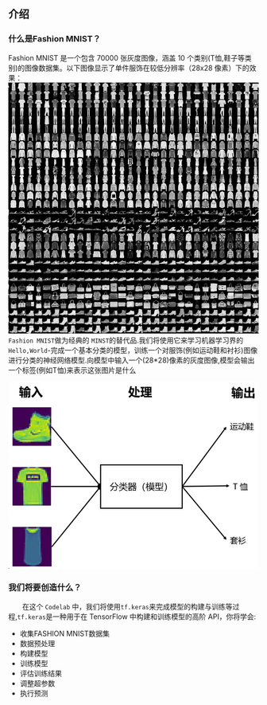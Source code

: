 ## 介绍
### 什么是Fashion MNIST？
Fashion MNIST 是一个包含 70000 张灰度图像，涵盖 10 个类别(T恤,鞋子等类别)的图像数据集。以下图像显示了单件服饰在较低分辨率（28x28 像素）下的效果：
![](./_image/2020-01-27-21-38-11.jpg)
`Fashion MNIST`做为经典的 `MINST`的替代品.我们将使用它来学习机器学习界的`Hello,World`-完成一个基本分类的模型，训练一个对服饰(例如运动鞋和衬衫)图像进行分类的神经网络模型.向模型中输入一个(28*28)像素的灰度图像,模型会输出一个标签(例如T恤)来表示这张图片是什么

![](./_image/2020-01-27-21-39-04.jpg)
### 我们将要创造什么？
  在这个 `Codelab` 中，我们将使用`tf.keras`来完成模型的构建与训练等过程,`tf.keras`是一种用于在 TensorFlow 中构建和训练模型的高阶 API，你将学会:

* 收集FASHION MNIST数据集
* 数据预处理
* 构建模型
* 训练模型
* 评估训练结果
* 调整超参数
* 执行预测